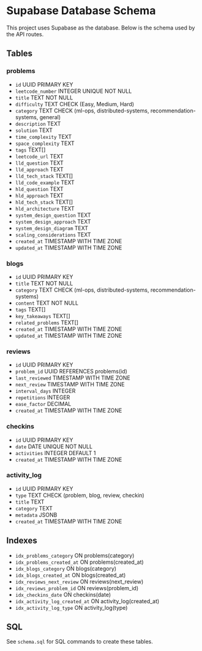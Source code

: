 # Supabase Database Schema

This project uses Supabase as the database. Below is the schema used by the API routes.

## Tables

### problems

- `id` UUID PRIMARY KEY
- `leetcode_number` INTEGER UNIQUE NOT NULL
- `title` TEXT NOT NULL
- `difficulty` TEXT CHECK (Easy, Medium, Hard)
- `category` TEXT CHECK (ml-ops, distributed-systems, recommendation-systems, general)
- `description` TEXT
- `solution` TEXT
- `time_complexity` TEXT
- `space_complexity` TEXT
- `tags` TEXT[]
- `leetcode_url` TEXT
- `lld_question` TEXT
- `lld_approach` TEXT
- `lld_tech_stack` TEXT[]
- `lld_code_example` TEXT
- `hld_question` TEXT
- `hld_approach` TEXT
- `hld_tech_stack` TEXT[]
- `hld_architecture` TEXT
- `system_design_question` TEXT
- `system_design_approach` TEXT
- `system_design_diagram` TEXT
- `scaling_considerations` TEXT
- `created_at` TIMESTAMP WITH TIME ZONE
- `updated_at` TIMESTAMP WITH TIME ZONE

### blogs

- `id` UUID PRIMARY KEY
- `title` TEXT NOT NULL
- `category` TEXT CHECK (ml-ops, distributed-systems, recommendation-systems)
- `content` TEXT NOT NULL
- `tags` TEXT[]
- `key_takeaways` TEXT[]
- `related_problems` TEXT[]
- `created_at` TIMESTAMP WITH TIME ZONE
- `updated_at` TIMESTAMP WITH TIME ZONE

### reviews

- `id` UUID PRIMARY KEY
- `problem_id` UUID REFERENCES problems(id)
- `last_reviewed` TIMESTAMP WITH TIME ZONE
- `next_review` TIMESTAMP WITH TIME ZONE
- `interval_days` INTEGER
- `repetitions` INTEGER
- `ease_factor` DECIMAL
- `created_at` TIMESTAMP WITH TIME ZONE

### checkins

- `id` UUID PRIMARY KEY
- `date` DATE UNIQUE NOT NULL
- `activities` INTEGER DEFAULT 1
- `created_at` TIMESTAMP WITH TIME ZONE

### activity_log

- `id` UUID PRIMARY KEY
- `type` TEXT CHECK (problem, blog, review, checkin)
- `title` TEXT
- `category` TEXT
- `metadata` JSONB
- `created_at` TIMESTAMP WITH TIME ZONE

## Indexes

- `idx_problems_category` ON problems(category)
- `idx_problems_created_at` ON problems(created_at)
- `idx_blogs_category` ON blogs(category)
- `idx_blogs_created_at` ON blogs(created_at)
- `idx_reviews_next_review` ON reviews(next_review)
- `idx_reviews_problem_id` ON reviews(problem_id)
- `idx_checkins_date` ON checkins(date)
- `idx_activity_log_created_at` ON activity_log(created_at)
- `idx_activity_log_type` ON activity_log(type)

## SQL

See `schema.sql` for SQL commands to create these tables.
